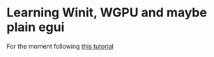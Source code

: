 # Learning Winit, WGPU and maybe plain egui
For the moment following [this tutorial](https://sotrh.github.io/learn-wgpu/)
